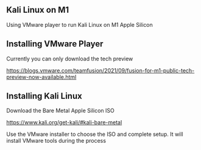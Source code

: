 ## Kali Linux on M1

Using VMware player to run Kali Linux on M1 Apple Silicon

## Installing VMware Player

Currently you can only download the tech preview

https://blogs.vmware.com/teamfusion/2021/09/fusion-for-m1-public-tech-preview-now-available.html

## Installing Kali Linux

Download the Bare Metal Apple Silicon ISO

https://www.kali.org/get-kali/#kali-bare-metal

Use the VMware installer to choose the ISO and complete setup. It will install VMware tools during the process
